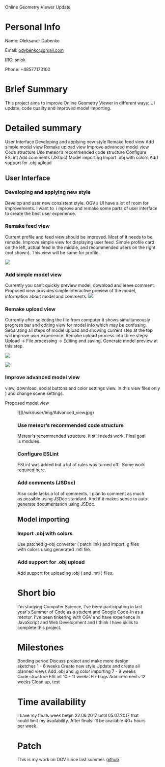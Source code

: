 Online Geometry Viewer Update

# Personal Info

Name: Oleksandr Dubenko

Email: odybenko@gmail.com

IRC: sniok

Phone: +48577173100

# Brief Summary

This project aims to improve Online Geometry Viewer in different ways:
UI update, code quality and improved model importing.

# Detailed summary

User Interface Developing and applying new style Remake feed view Add
simple model view Remake upload view Improve advanced model view Code
structure Use meteor’s recommended code structure Configure ESLint Add
comments (JSDoc) Model importing Import .obj with colors Add support for
.obj upload

## User Interface

### Developing and applying new style

Develop and user new consistent style. OGV’s UI have a lot of room for
improvements. I want to  i mprove and remake some parts of user
interface to create the best user experience.

### Remake feed view

Current profile and feed view should be improved. Most of it needs to be
remade. Improve simple view for displaying user feed. Simple profile
card on the left, actual feed in the middle, and recommended users on
the right (not shown). This view will be same for profile.

![](/wiki/user/img/Feed.jpg)

### Add simple model view

Currently you can’t quickly preview model, download and leave comment.
Proposed view provides simple interactive preview of the model,
information about model and comments.
![](/wiki/user/img/Normal_view.jpg)

### Remake upload view

Currently after selecting the file from computer it shows simultaneously
progress bar and editing view for model info which may be confusing.
Separating all steps of model upload and showing current step at the top
will improve user experience. Remake upload process into three steps:
Upload -&gt; File processing -&gt; Editing and saving. Generate model
preview at this step.

![](/wiki/user/img/Upload.jpg)

</figure>

![](/wiki/user/img/Save.jpg)

### Improve advanced model view

view, download, social buttons and color settings view. In this view
files only ) and change scene settings.

Proposed model view

<figure>
![](/wiki/user/img/Advanced_view.jpg)


### Use meteor’s recommended code structure

Meteor's recommended structure. It still needs work. Final goal is
modules.

### Configure ESLint

ESLint was added but a lot of rules was turned off.  Some work required
here.

### Add comments (JSDoc)

Also code lacks a lot of comments. I plan to comment as much as possible
using JSDoc standard. And if it makes sense to auto generate
documentation using JSDoc.

## Model importing

### Import .obj with colors

Use patched g-obj converter ( patch link) and import .g files with
colors using generated .mtl file.

### Add support for .obj upload

Add support for uploading .obj ( and .mtl ) files.

# Short bio

I'm studying Computer Science, I've been participating in last year's
Summer of Code as a student and Google Code-In as a mentor. I've been
tinkering with OGV and have experience in JavaScript and Web Development
and I think I have skills to complete this project.

# Milestones

Bonding period Discuss project and make more design sketches 1 - 6 weeks
Create new style Update and create all planned views Add .obj and .g
color importing 7 - 9 weeks Code structure ESLint 10 - 11 weeks Fix bugs
Add comments 12 weeks Clean up, test

# Time availability

I have my finals week begin 22.06.2017 until 05.07.2017 that could limit
my availability. After finals I’ll be available 40+ hours per week.

# Patch

This is my work on OGV since last summer.
[github](https://github.com/sniok/OGV-meteor/tree/eslint)
